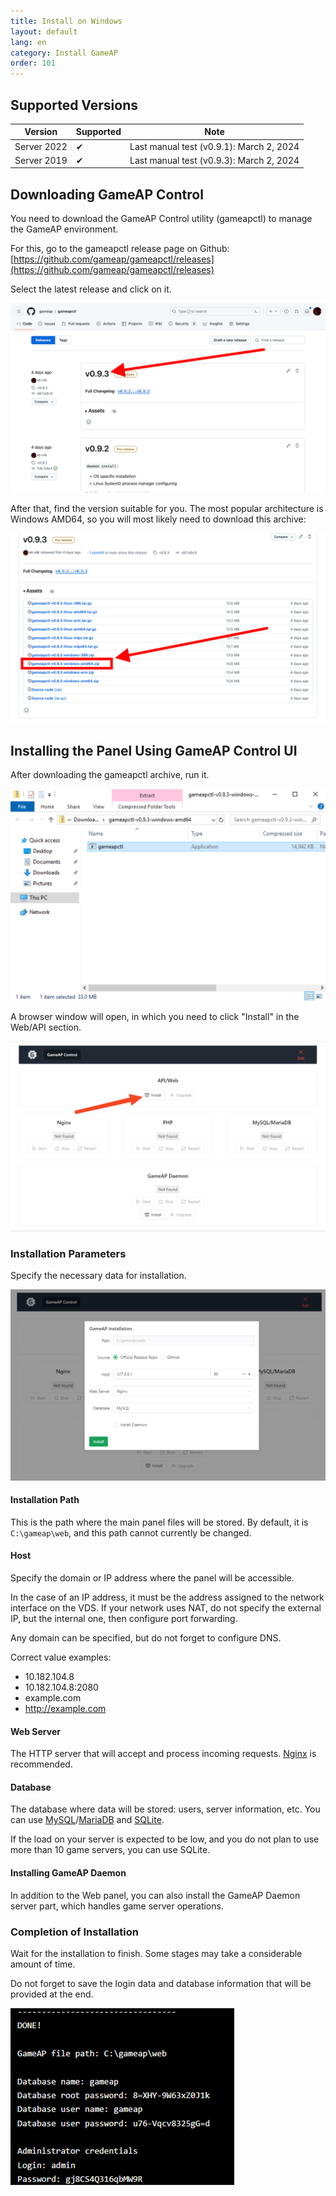 ```yaml
---
title: Install on Windows
layout: default
lang: en
category: Install GameAP
order: 101
---
```


## Supported Versions

| Version      | Supported | Note                                           |
|--------------|-----------|------------------------------------------------|
| Server 2022 | ✔         | Last manual test (v0.9.1): March 2, 2024       |
| Server 2019 | ✔         | Last manual test (v0.9.3): March 2, 2024       |

## Downloading GameAP Control

You need to download the GameAP Control utility (gameapctl) 
to manage the GameAP environment.

For this, go to the gameapctl release page on Github: 
[https://github.com/gameap/gameapctl/releases](https://github.com/gameap/gameapctl/releases)

Select the latest release and click on it.

![](/images/en/gameapctl/download.png)

After that, find the version suitable for you. 
The most popular architecture is Windows AMD64, 
so you will most likely need to download this archive:

![](/images/en/gameapctl/download_release_windows_amd64.png)

## Installing the Panel Using GameAP Control UI

After downloading the gameapctl archive, run it.

![](/images/en/gameapctl/exe_in_archive.png)

A browser window will open, in which you need to click "Install" 
in the Web/API section.

![](/images/en/gameapctl/ui_gameap_install_button.png)

### Installation Parameters

Specify the necessary data for installation.

![](/images/en/gameapctl/ui_gameap_installation.png)

#### Installation Path

This is the path where the main panel files will be stored.
By default, it is `C:\gameap\web`, and this path cannot currently be changed.

#### Host

Specify the domain or IP address where the panel will be accessible.

In the case of an IP address, it must be the address assigned to 
the network interface on the VDS. If your network uses NAT, 
do not specify the external IP, but the internal one, 
then configure port forwarding.

Any domain can be specified, but do not forget to configure DNS.

Correct value examples:
* 10.182.104.8
* 10.182.104.8:2080
* example.com
* http://example.com

#### Web Server

The HTTP server that will accept and process incoming requests. 
[Nginx](https://www.nginx.com/) is recommended.

#### Database

The database where data will be stored: users, server information, etc. 
You can use [MySQL](https://www.mysql.com/)/[MariaDB](https://mariadb.org/) 
and [SQLite](https://www.sqlite.org/).

If the load on your server is expected to be low, 
and you do not plan to use more than 10 game servers, 
you can use SQLite.

#### Installing GameAP Daemon

In addition to the Web panel, you can also install 
the GameAP Daemon server part, which handles game server operations.

### Completion of Installation

Wait for the installation to finish. 
Some stages may take a considerable amount of time.

Do not forget to save the login data and database information that will be provided at the end.

![](/images/en/gameapctl/gameap_finished_installation.png)